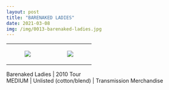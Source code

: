 ```yaml
---
layout: post
title: "BARENAKED LADIES"
date: 2021-03-08
img: /img/0013-barenaked-ladies.jpg
---
```




<table style="width:100%;"><tr><td style="vertical-align:top;">
      <figure class="tmblr-full" data-orig-height="2048" data-orig-width="1365" data-orig-src="https://concertshirts.netlify.app/shirts/0013/0013-01.jpg"><img src="https://64.media.tumblr.com/9eddd3729d1908a81e393714d48358f2/6f7628cd24846d18-b8/s540x810/81076006a1eaf2a9dcd3f6bb95e5255483173f0c.jpg" data-orig-height="2048" data-orig-width="1365" data-orig-src="https://concertshirts.netlify.app/shirts/0013/0013-01.jpg"/></figure></td>
    <td style="vertical-align:top;">
      <figure class="tmblr-full" data-orig-height="2048" data-orig-width="1365" data-orig-src="https://concertshirts.netlify.app/shirts/0013/0013-02.jpg"><img src="https://64.media.tumblr.com/ece1cd4dee3d96984b930b490f168dfe/6f7628cd24846d18-fc/s540x810/3066aedf61ba16000698734acfb6ebff99bf07d3.jpg" data-orig-height="2048" data-orig-width="1365" data-orig-src="https://concertshirts.netlify.app/shirts/0013/0013-02.jpg"/></figure></td>
  </tr></table><p>
  Barenaked Ladies | 2010 Tour<br/>MEDIUM | Unlisted (cotton/blend) | Transmission Merchandise
</p>
